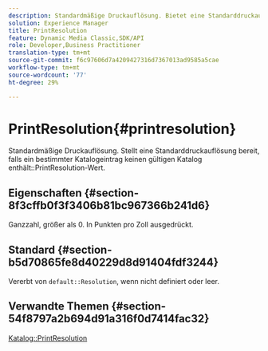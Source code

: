 ```yaml
---
description: Standardmäßige Druckauflösung. Bietet eine Standarddruckauflösung, falls ein einzelner Katalogeintrag keinen gültigen Wert enthält.
solution: Experience Manager
title: PrintResolution
feature: Dynamic Media Classic,SDK/API
role: Developer,Business Practitioner
translation-type: tm+mt
source-git-commit: f6c97606d7a4209427316d7367013ad9585a5cae
workflow-type: tm+mt
source-wordcount: '77'
ht-degree: 29%

---
```



# PrintResolution{#printresolution}

Standardmäßige Druckauflösung. Stellt eine Standarddruckauflösung bereit, falls ein bestimmter Katalogeintrag keinen gültigen Katalog enthält::PrintResolution-Wert.

## Eigenschaften {#section-8f3cffb0f3f3406b81bc967366b241d6}

Ganzzahl, größer als 0. In Punkten pro Zoll ausgedrückt.

## Standard {#section-b5d70865fe8d40229d8d91404fdf3244}

Vererbt von `default::Resolution`, wenn nicht definiert oder leer.

## Verwandte Themen {#section-54f8797a2b694d91a316f0d7414fac32}

[Katalog::PrintResolution](../../../../../is-api/image-catalog/image-serving-api-ref/c-image-catalog-reference/c-image-svg-data-reference/c-image-data-reference/r-printresolution-cat.md#reference-4ebb2e136995470b84b7c5e10cb8e5f5)
